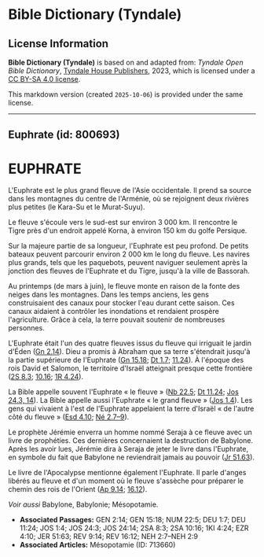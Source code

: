 # Bible Dictionary (Tyndale)

## License Information

**Bible Dictionary (Tyndale)** is based on and adapted from: _Tyndale Open Bible Dictionary_, [Tyndale House Publishers](https://tyndaleopenresources.com/), 2023, which is licensed under a [CC BY-SA 4.0 license](https://creativecommons.org/licenses/by-sa/4.0/legalcode.en).

This markdown version (created `2025-10-06`) is provided under the same license.



--------------------------------

## Euphrate (id: 800693)

EUPHRATE
========

L'Euphrate est le plus grand fleuve de l'Asie occidentale. Il prend sa source dans les montagnes du centre de l'Arménie, où se rejoignent deux rivières plus petites (le Kara\-Su et le Murat\-Suyu).

Le fleuve s'écoule vers le sud\-est sur environ 3 000 km. Il rencontre le Tigre près d'un endroit appelé Korna, à environ 150 km du golfe Persique.

Sur la majeure partie de sa longueur, l'Euphrate est peu profond. De petits bateaux peuvent parcourir environ 2 000 km le long du fleuve. Les navires plus grands, tels que les paquebots, peuvent naviguer seulement après la jonction des fleuves de l'Euphrate et du Tigre, jusqu'à la ville de Bassorah.

Au printemps (de mars à juin), le fleuve monte en raison de la fonte des neiges dans les montagnes. Dans les temps anciens, les gens construisaient des canaux pour stocker l'eau durant cette saison. Ces canaux aidaient à contrôler les inondations et rendaient prospère l'agriculture. Grâce à cela, la terre pouvait soutenir de nombreuses personnes.

L'Euphrate était l'un des quatre fleuves issus du fleuve qui irriguait le jardin d'Éden ([Gn 2\.14](https://ref.ly/Gen2:14)). Dieu a promis à Abraham que sa terre s'étendrait jusqu'à la partie supérieure de l'Euphrate ([Gn 15\.18](https://ref.ly/Gen15:18); [Dt 1\.7](https://ref.ly/Deut1:7); [11\.24](https://ref.ly/Deut11:24)). À l'époque des rois David et Salomon, le territoire d'Israël atteignait presque cette frontière ([2S 8\.3](https://ref.ly/2Sam8:3); [10\.16](https://ref.ly/2Sam10:16); [1R 4\.24](https://ref.ly/1Kgs4:24)).

La Bible appelle souvent l'Euphrate « le fleuve » ([Nb 22\.5](https://ref.ly/Num22:5); [Dt 11\.24](https://ref.ly/Deut11:24); [Jos 24\.3, 14](https://ref.ly/Josh24:3,Josh24:14)). La Bible appelle aussi l'Euphrate « le grand fleuve » ([Jos 1\.4](https://ref.ly/Josh1:4)). Les gens qui vivaient à l'est de l'Euphrate appelaient la terre d'Israël « de l'autre côté du fleuve » ([Esd 4\.10](https://ref.ly/Ezra4:10); [Né 2\.7–9](https://ref.ly/Neh2:7-Neh2:9)).

Le prophète Jérémie enverra un homme nommé Seraja à ce fleuve avec un livre de prophéties. Ces dernières concernaient la destruction de Babylone. Après les avoir lues, Jérémie dira à Seraja de jeter le livre dans l'Euphrate, en symbole du fait que Babylone ne reviendrait jamais au pouvoir ([Jr 51\.63](https://ref.ly/Jer51:63)).

Le livre de l'Apocalypse mentionne également l'Euphrate. Il parle d'anges libérés au fleuve et d'un moment où le fleuve s'assèche pour préparer le chemin des rois de l'Orient ([Ap 9\.14](https://ref.ly/Rev9:14); [16\.12](https://ref.ly/Rev16:12)).

*Voir aussi* Babylone, Babylonie; Mésopotamie.

* **Associated Passages:** GEN 2:14; GEN 15:18; NUM 22:5; DEU 1:7; DEU 11:24; JOS 1:4; JOS 24:3; JOS 24:14; 2SA 8:3; 2SA 10:16; 1KI 4:24; EZR 4:10; JER 51:63; REV 9:14; REV 16:12; NEH 2:7–NEH 2:9
* **Associated Articles:** Mésopotamie (ID: 713660)


